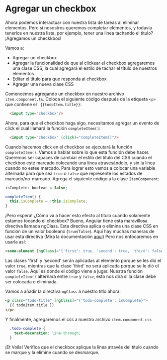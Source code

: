 # Agregar un checkbox

Ahora podemos interactuar con nuestra lista de tareas al eliminar elementos. Pero si nosostros queremos completar elementos, y todavía tenerlos en nuestra lista, por ejemplo, tener una linea tachando el título? ¡Agregamos un checkkbox!

Vamos a:

* Agregar un checkbox
* Agregar la funcionalidad de que al clickear el checkbox agregaremos una clase CSS, la cual agregará el estilo de tachar el título de nuestros elementos
* Editar el título para que responda al checkbox
* Agregar una nueva clase CSS

Comencemos agregando un checkbox en nuestro archivo `item.component.ts`. Coloca el siguiente código después de la etiqueta `<p>` que contiene el ` {{todoItem.title}}`:

```html
  <input type="checkbox"/>
```

Ahora, para que el checkbox haga algo, necesitamos agregar un evento de click el cual llamará la función `completeItem()`:

```html
  <input type="checkbox" (click)="completeItem()"/>
```

Cuando hacemos click en el checkbox se ejecutará la función `completeItem()`. Vamos a hablar sobre lo que esta función debe hacer. Queremos ser capaces de cambiar el estilo del título del CSS cuando el checkbox esté marcado colocando una línea atravesándolo, y sin la línea cuando no estee marcado. Para lograr esto vamos a colocar una variable alternada para que sea `true` o `false` que represente los estados de marcado/no-marcado. Agrega el siguiente código a la clase `ItemComponent`:

```js
isComplete: boolean = false;

completeItem() {
  this.isComplete = !this.isComplete;
}
```

¡Pero espera! ¿Cómo va a hacer esto efecto al título cuando solamente estamos tocando el checkbox? Bueno, Angular tiene esta maravillosa directiva llamada ngClass. Esta directiva aplica o elimina una clase CSS en función de un valor booleano (`true`/`false`). Aquí hay muchas maneras de usar esta directiva (Mira la documentación [aquí](https://angular.io/docs/ts/latest/api/common/index/NgClass-directive.html)) Pero  nos enfocaremos en usarla así:

```html
<some-element [ngClass]="{'first': true, 'second': true, 'third': false}">...</some-element>
```

Las clases 'first' y 'second' serán aplicadas al elemento porque se les dió el valor `true`, mientras que la clase 'third' no será aplicada porque se le dió el valor `false`. Aquí es donde el código viene a jugar. Nuestra función `completeItem()` alternará entre `true` y `false`, esto nos dirá si la clase debe ser colocada o eliminada.

Vamos a añadir la directiva `ngClass` a nuestro títlo ahora:

```html
<p class="todo-title" [ngClass]="{'todo-complete': isComplete}">
  {{ todoItem.title }}
</p>
```

Y finalmente, agregaremos el css a nuestro archivo `item.component.css`

```css
  .todo-complete {
    text-decoration: line-through;
  }
```

¡Et Voila! Verifica que el checkbox aplique la línea através del título cuando se marque y la elimine cuando se desmarque.

